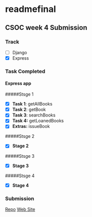 # readmefinal

## CSOC week 4 Submission

### Track

- [ ] Django
- [x] Express

### Task Completed

#### Express app 

#####Stsge 1

- [x] **Task 1**: getAllBooks
- [x] **Task 2**: getBook
- [x] **Task 3**: searchBooks
- [x] **Task 4:** getLoanedBooks
- [x] **Extras:** issueBook

#####Stsge 2
- [x] **Stage 2**

#####Stsge 3
- [x] **Stage 3**

#####Stsge 4
- [x] **Stage 4**


### Submission

<!-- Add in your repo and apk link or web site link as per track -->
[Repo](https://github.com/MohitSharma-21/csoc-2021-task4-express)
[Web Site](https://mohitsharma-21.github.io/tic-tac-toe/)
